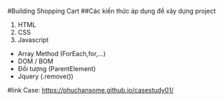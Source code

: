 #Building Shopping Cart
##Các kiến thức áp dụng để xây dựng project

1. HTML
2. CSS
3. Javascript

+ Array Method (ForEach,for,...)
+ DOM / BOM
+ Đối tượng (ParentElement)
+ Jquery (.remove())

#link Case: https://phuchansome.github.io/casestudy01/
